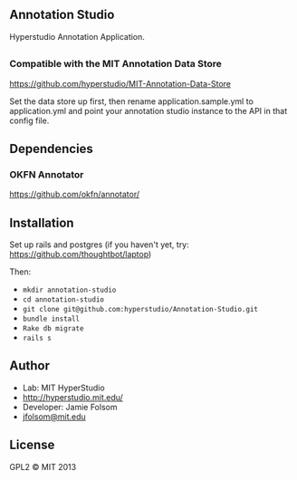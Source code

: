 ## Annotation Studio
Hyperstudio Annotation Application.

##  
### Compatible with the MIT Annotation Data Store
https://github.com/hyperstudio/MIT-Annotation-Data-Store

Set the data store up first, then rename application.sample.yml to application.yml
and point your annotation studio instance to the API in that config file.

## Dependencies
### OKFN Annotator
https://github.com/okfn/annotator/

## Installation
Set up rails and postgres (if you haven't yet, try: https://github.com/thoughtbot/laptop)

Then:
- ```mkdir annotation-studio```
- ```cd annotation-studio```
- ```git clone git@github.com:hyperstudio/Annotation-Studio.git```
- ```bundle install```
- ```Rake db migrate```
- ```rails s```

## Author
- Lab: MIT HyperStudio
- http://hyperstudio.mit.edu/
- Developer: Jamie Folsom
- jfolsom@mit.edu

## License
GPL2
&copy; MIT 2013
